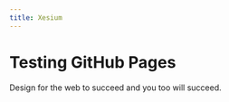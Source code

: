 ```yaml
---
title: Xesium
---
```


# Testing GitHub Pages

Design for the web to succeed and you too will succeed.
